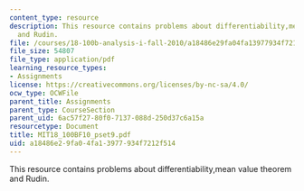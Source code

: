```yaml
---
content_type: resource
description: This resource contains problems about differentiability,mean value theorem
  and Rudin.
file: /courses/18-100b-analysis-i-fall-2010/a18486e29fa04fa13977934f7212f514_MIT18_100BF10_pset9.pdf
file_size: 54807
file_type: application/pdf
learning_resource_types:
- Assignments
license: https://creativecommons.org/licenses/by-nc-sa/4.0/
ocw_type: OCWFile
parent_title: Assignments
parent_type: CourseSection
parent_uid: 6ac57f27-80f0-7137-088d-250d37c6a15a
resourcetype: Document
title: MIT18_100BF10_pset9.pdf
uid: a18486e2-9fa0-4fa1-3977-934f7212f514
---
```

This resource contains problems about differentiability,mean value theorem and Rudin.